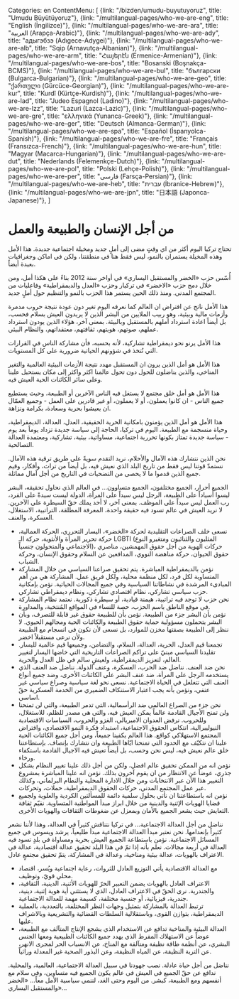 Categories: en
ContentMenu: [
  {link: "/bizden/umudu-buyutuyoruz", title: "Umudu Büyütüyoruz"},
  {link: "/multilangual-pages/who-we-are-eng", title: "English (İngilizce)"},
  {link: "/multilangual-pages/who-we-are-ara", title: "العربية (Arapça-Arabic)"},
  {link: "/multilangual-pages/who-we-are-ady", title: "адыгэбзэ (Adıgece-Adygei)"},
  {link: "/multilangual-pages/who-we-are-alb", title: "Sqip (Arnavutça-Albanian)"},
  {link: "/multilangual-pages/who-we-are-arm", title: "Հայերէն (Ermenice-Armenian)"},
  {link: "/multilangual-pages/who-we-are-bos", title: "Bosanski (Boşnakça-BCMS)"},
  {link: "/multilangual-pages/who-we-are-bul", title: "български (Bulgarca-Bulgarian)"},
  {link: "/multilangual-pages/who-we-are-geo", title: "ქართული (Gürcüce-Georgian)"},
  {link: "/multilangual-pages/who-we-are-kur", title: "Kurdî (Kürtçe-Kurdish)"},
  {link: "/multilangual-pages/who-we-are-lad", title: "Judeo Espagnol (Ladino)"},
  {link: "/multilangual-pages/who-we-are-lzz", title: "Lazuri (Lazca-Lazic)"},
  {link: "/multilangual-pages/who-we-are-gre", title: "ελληνικά (Yunanca-Greek)"},
  {link: "/multilangual-pages/who-we-are-ger", title: "Deutsch (Almanca-German)"},
  {link: "/multilangual-pages/who-we-are-spa", title: "Español (İspanyolca-Spanish)"},
  {link: "/multilangual-pages/who-we-are-fre", title: "Français (Fransızca-French)"},
  {link: "/multilangual-pages/who-we-are-hun", title: "Magyar (Macarca-Hungarian)"},
  {link: "/multilangual-pages/who-we-are-dut", title: "Nederlands (Felemenkçe-Dutch)"},
  {link: "/multilangual-pages/who-we-are-pol", title: "Polski (Lehçe-Polish)"},
  {link: "/multilangual-pages/who-we-are-per", title: "فارسى (Farsça-Persian)"},
  {link: "/multilangual-pages/who-we-are-heb", title: "עברית (İbranice-Hebrew)"},
  {link: "/multilangual-pages/who-we-are-jpn", title: "日本語 (Japonca-Japanese)"},
  ]


# من أجل الإنسان والطبيعة والعمل

تحتاج تركيا اليوم أكثر من اي وقتٍ مضی إلی أملٍ جديد ومخيلة اجتماعية جديدة. هذا الأمل وهذه المخيلة يستمران بالنمو، ليس فقط هنا في منطقتنا، ولكن في اماكن وجغرافيات بعيدة أيضاً.

أُسّس حزب «الخضر والمستقبل اليساري» في أواخر سنة 2012 بناءً علی هكذا أمل، ومن خلال دمج حزب «الاخضر» في تركيار وحزب «العدل والديمقراطية» وفاعليات من المجتمع المدني. ومنذ ذلك الحين يستمر هذا الحزب بالنمو والتنظيم حول أملٍ جديد.

هذا الأمل ناتج عن افتراض ان العالم كما نعرفه اليوم تغير دون عودة نتيجة حروب مدمرة وأزمات مالية وبيئية، وهو ربيب الملايين من البشر الذين لا يريدون العيش بسلام فحسب، بل أيضاً اعادة استرداد أملهم بالمستقبل وبالبيئة. بمعنی آخر، هؤلاء الذين يودون استرداد عملهم، صوتهم، هويتهم، ثقافتهم، معتقداتهم، والنظام البيئي.

هذا الأمل يرنو نحو ديمقراطية تشاركية، لأنه بحسبه، فأن مشاركة الناس في القرارات التي تُتخذ في شؤونهم الحياتية ضرورية علی كل المستويات.

هذا الأمل هو أمل الذين يرون ان المستقبل مهدد نتيجة الأزمات البيئية العالمية والتغير المناخي، والذين يناضلون للحول دون تحول عالمنا اكثر واكثر إلی مكان يستحيل علينا وعلی سائر الكائنات الحية العيش فيه.

هذا الأمل هو أمل خلق مجتمع لا يستغل فيه الناس الآخرين أو الطبيعة، وحيث يستطيع جميع الناس - ان كانوا يعملون، أو لا يعملون، أو غير قادرين علی العمل - وجميع العمّال ان يعيشوا بحرية وسعادة، بكرامة ونزاهة.

هذا الأمل هو أمل الذين يؤمنون بامكانية الحرية الحقيقية، العدل، العدالة، الديمقراطية، وحياة منسجمة مع الطبيعة. اليوم في تركيا، الحاجة إلی سياسة جديدة تزداد يوماً بعد يوم - سياسة جديدة تمتاز بكونها تحررية اجتماعية، مساواتية، بيئية، تشاركية، ومعتمدة العدالة التصالحية.

نحن الذين نتشارك هذه الآمال والأحلام، نريد التقدم سويةً علی طريق ترقية هذه الآمال.
نستمدّ قوتنا ليس فقط من تاريخ البلد الذي نعيش فيه، بل أيضاً من تراث، وأفكار، وقيم جميع الذين قدموا ما لا يحصی من التضحيات في التاريخ من أجل آمال مماثلة.

الجميع أحرار، الجميع مختلفون، الجميع متساوون…
في العالم الذي نحاول تحقيقه، البشر ليسوا أسياداً علی الطبيعة، الرجل ليس سيداً علی المرأة، الدولة ليست سيدةً علی الفرد، رب العمل ليس سيداً علی الموظف. بمعنی آخر، لا أحد يملك حقّ السيطرة علی الآخرين. لا نريد العيش في عالم تسود فيه حقيقة واحدة، المعرفة المطلقة، التراتبية، الاستغلال، العسكرة، والعنف.

- نسعی خلف الصراعات التقليدية لحركة «الخضر»، اليسار التحرري، الحركة العمالية، حركة تحرير المرأة والأنثوية، حركة الـ LGBTI (المثليون والثنائيون ومتغيرو النوع الاجتماعي والمتحولون جنسياً)، حركات الهوية من أجل حقوق المهمشين، مناصري حقوق الحيوان، حركة مناهضة النووي، المدافعين عن السلام وحقوق الإنسان، وحركة الشباب.
- نؤمن بالديمقراطية المباشرة. يتم تحقيق صراعنا السياسي من خلال المشاركة المتساوية لكل فرد، لكل منظمة محلية، ولكل فريق عمل. المشاركة هي من أهم المبادیء المرشدة في نشاطاتنا السياسية وفي جميع المجالات الحياتية. نؤمن بإمكانية حزب سياسي تشاركي، نظام اقتصادي تشاركي، ونظام ديمقراطي تشاركي.
- نحن حزب لا توجد فيه تراتبية، هيمنة قيادية، أو سيطرة ذكورية. نعتمد نظام المشاركة في موقع الناطق باسم الحزب، حصة للنساء في المواقع المُنتخبة، والمداورة.
- نؤمن بأن البشر جزء من الطبيعة. نؤمن بأن للطبيعة حقوق غير قابلة للتصرف، وبأن البشر يتحملون مسؤولية حماية حقوق الطبيعة والكائنات الحية ومجالهم الحيوي. لا ننظر إلی الطبيعة بصفتها مخزن للموارد، بل نسعی لأن نكون في انسجام مع الطبيعة ولأن نرعی مستقبلاً اخضر.
- تجمعنا قيم العدل، الحرية، العدالة، السلام، والتضامن، وجميعها قيم عالمية لليسار. تقليدنا السياسي مبنيّ علی تراكم الصراعات التاريخية التي خاضها اليسار لتغيير العالم، لتعزيز الديمقراطية، ولعيشٍ سالم في ظل العدل والحرية.
- نحن ضد العنف. نناضل ضد الحرب، العسكرة، وعنف الدولة. نناضل ضد العنف الذي يستخدمه الرجل علی المرأة، ضد عنف البشر علی الكائنات الأخری، وضد جميع أنواع العنف التي تتغلغل في الحياة الاجتماعية. نسعی نحو لغة سياسية وصراع سياسي غير عنفي، ونؤمن بأنه يجب اعتبار الاستنكاف الضميري من الخدمة العسكرية حقّ اساسي.
- نحن جزء من الصراع العالمي ضد الرأسمالية، التي تدمر الطبيعة، والتي لن تمنحنا ولن تمنح الأجيال القادمة عالماً يمكن العيش فيه، والتي هي مصدر للظلم، للاستغلال، وللحروب. نرفض العدوان الامبريالي، الغزو والحروب، السياسات الاقتصادية النيوليبرالية، انتكاس الحقوق الاجتماعية، استبداد فكرة النمو الاقتصادي، وافتراض المجتمع الاستهلاكي كواقع. هذا العالم يكفينا جميعاً، ومن أجل جميع الكائنات الحية علينا ان نتكيّف مع الحدود التي تمنحنا ايّاها الطبيعة وان نتشارك بإنصاف. بإستطاعتنا خلق عالم نعيش فيه، ليس نحن وحسب، بل أيضاً تعيش فيه الاجيال القادمة باستكفاء ورخاء.
- نؤمن انه من الممكن تحقيق عالم افضل، ولكن من أجل ذلك علينا تغيير النظام بشكل جذري، عوضاً عن الانتظار من ان يقوم آخرون بذلك. نؤمن انه علينا المباشرة بمشروع التغيير هذا الآن عبر الانتخابات ومن خلال الادارة المحلية والنطام البرلماني، وكذلك عبر عمل المجتمع المدني، حركات الحقوق الديمقراطية، حملات، وتحركات.
- نؤمن انه باستطاعتنا ان نأتي بحلول سلمية دائمة للمسألتين الكردية والعلوية ولجميع قضايا الهويات الإثنية والدينية من خلال ابراز مبدأ المواطنية المتساوية. نقيّم ثقافة التعايش حيث يشعر الجميع بالأمان وبمعزل عن ضغوطات الثقافات والهويات الأخری.

نناضل من أجل العدالة الاجتماعية…
في تركيا نتناقش كثيراً في العدالة، وهذا لأننا نشعر كثيراً بإنعدامها.
نحن نعتبر مبدأ العدالة الاجتماعية مبدأ طليعياً، يرشد ويسوس في جميع المسائل الاجتماعية.
نؤمن باستطاعة الجميع العيش بحرية ومساواة في بلدٍ تسود فيه العدالة في أربعة مجالات.
نعلم بأنه إذا تمّ في هذا البلد تحقيق عدالة اقتصادية، عدالة في الاعتراف بالهويات، عدالة بيئية ومناخية، وعدالة في المشاركة، يتمّ تحقيق مجتمعٍ عادل.

- مع العدالة الاقتصادية يأتي التوزيع العادل للثروات، رعاية اجتماعية ويُسر، اقتصاد محلي قويّ، وتوظيف.
- الاعتراف العادل بالهويات يضمن التعبير الحرّ للهويات الأثنية، الدينية، الثقافية، والجندرية. نری الحقّ في الاعتراف العادل، الذي لا يستثني أية هوية إثنية، دينية، جندرية، فيزيائية، أو جنسية مختلفة، كسيمة مهمة للعدالة الاجتماعية.
- ترتبط العدالة بالمشاركة بتمثيل وجهات النظر المختلفة، بالتعددية، بالعملية الديمقراطية، بتوازن القوی، وباستقلالية السلطات القضائية والتشريعية وبالاشراف علیها.
- العدالة البيئية والمناخية تدافع عن الاستخدام الذي يشجع الإنتاج المتآلف مع الطبيعة، عوضاً عن الاستهلاك المفرط الذي يهدد جميع الكائنات الطبيعية ومعها الجنس البشري، عن أنظمة طاقة نظيفة ومتآلفة مع المناخ، عن الانسياب الحر لمجری الانهر، عن التربة النظيفة، عن المياه النظيفة، وعن البذور الصحية غير المعدلة وراثياً.

نناضل من أجل حياة عادلة. نصب جهودنا في سبيل العدالة الاجتماعية، العالمية، والمحلية. ندافع عن حقّ الجميع في العيش في عالم يكون الجميع فيه متساوين، وفي سلام مع أنفسهم ومع الطبيعة، كبشر.
من اليوم وحتی الغد، لننمي سياسية الأمل معاً…
«الخضر والمستقبل اليساري»…